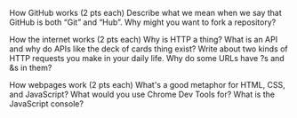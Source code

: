 How GitHub works (2 pts each)
Describe what we mean when we say that GitHub is both “Git” and “Hub”.
Why might you want to fork a repository?

How the internet works (2 pts each)
Why is HTTP a thing?
What is an API and why do APIs like the deck of cards thing exist?
Write about two kinds of HTTP requests you make in your daily life.
Why do some URLs have ?s and &s in them?

How webpages work (2 pts each)
What's a good metaphor for HTML, CSS, and JavaScript?
What would you use Chrome Dev Tools for?
What is the JavaScript console?
